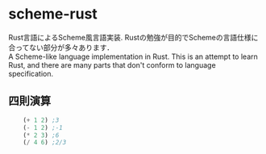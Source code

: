 # scheme-rust

Rust言語によるScheme風言語実装. Rustの勉強が目的でSchemeの言語仕様に合ってない部分が多々あります．  
A Scheme-like language implementation in Rust. This is an attempt to learn Rust, and there are many parts that don't conform to language specification.

## 四則演算

```scheme
    (+ 1 2) ;3
    (- 1 2) ;-1
    (* 2 3) ;6
    (/ 4 6) ;2/3
```
